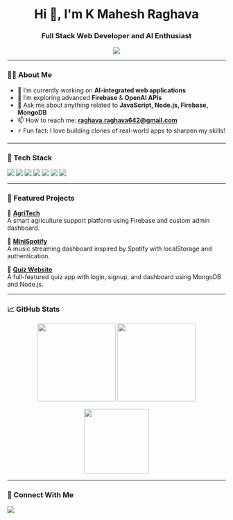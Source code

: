 <h1 align="center">Hi 👋, I'm K Mahesh Raghava</h1>
<h3 align="center">Full Stack Web Developer and AI Enthusiast</h3>

<p align="center">
  <img src="https://readme-typing-svg.herokuapp.com/?lines=Passionate+Web+Developer;Loves+AI,+Firebase+and+JS;Always+Learning+New+Things&center=true&width=500&height=45">
</p>

---

### 👨‍💻 About Me
- 🔭 I’m currently working on **AI-integrated web applications**
- 🌱 I’m exploring advanced **Firebase** & **OpenAI APIs**
- 💬 Ask me about anything related to **JavaScript, Node.js, Firebase, MongoDB**
- 📫 How to reach me: **raghava.raghava642@gmail.com**
- ⚡ Fun fact: I love building clones of real-world apps to sharpen my skills!

---

### 🚀 Tech Stack

<p align="left">
  <img src="https://img.shields.io/badge/HTML5-E34F26?style=for-the-badge&logo=html5&logoColor=white"/>
  <img src="https://img.shields.io/badge/CSS3-1572B6?style=for-the-badge&logo=css3&logoColor=white"/>
  <img src="https://img.shields.io/badge/JavaScript-F7DF1E?style=for-the-badge&logo=javascript&logoColor=black"/>
  <img src="https://img.shields.io/badge/Node.js-339933?style=for-the-badge&logo=nodedotjs&logoColor=white"/>
  <img src="https://img.shields.io/badge/Express.js-000000?style=for-the-badge&logo=express&logoColor=white"/>
  <img src="https://img.shields.io/badge/Firebase-FFCA28?style=for-the-badge&logo=firebase&logoColor=black"/>
  <img src="https://img.shields.io/badge/MongoDB-4EA94B?style=for-the-badge&logo=mongodb&logoColor=white"/>
</p>

---

### 📌 Featured Projects

🔸 [**AgriTech**](https://agritech-web-pi.vercel.app/)  
A smart agriculture support platform using Firebase and custom admin dashboard.

🔸 [**MiniSpotify**](https://minispotify2830.onrender.com/)  
A music streaming dashboard inspired by Spotify with localStorage and authentication.

🔸 [**Quiz Website**](https://quiz-web2830.onrender.com/)  
A full-featured quiz app with login, signup, and dashboard using MongoDB and Node.js.

---

### 📈 GitHub Stats

<p align="center">
  <img src="https://github-readme-stats.vercel.app/api?username=MaheshRaghava&show_icons=true&theme=radical" height="180"/>
  <img src="https://github-readme-streak-stats.herokuapp.com/?user=MaheshRaghava&theme=radical" height="180"/>
</p>

<p align="center">
  <img src="https://github-readme-stats.vercel.app/api/top-langs/?username=MaheshRaghava&layout=compact&theme=radical" height="150"/>
</p>

---

### 🔗 Connect With Me
<p>
  <a href="https://in.linkedin.com/in/mahesh-raghava-361a51305" target="_blank">
    <img src="https://img.shields.io/badge/LinkedIn-blue?style=for-the-badge&logo=linkedin&logoColor=white"/>
  </a>
</p>
